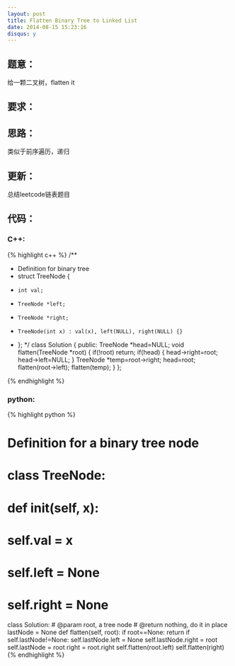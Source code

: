 ```yaml
---
layout: post
title: Flatten Binary Tree to Linked List 
date: 2014-08-15 15:23:16
disqus: y
---
```


## 题意：
给一颗二叉树，flatten it

## 要求：


## 思路：
类似于前序遍历，递归

## 更新：
总结leetcode链表题目

## 代码：

### C++:

{% highlight c++ %}
/**
 * Definition for binary tree
 * struct TreeNode {
 *     int val;
 *     TreeNode *left;
 *     TreeNode *right;
 *     TreeNode(int x) : val(x), left(NULL), right(NULL) {}
 * };
 */
class Solution {
public:
    TreeNode *head=NULL;
    void flatten(TreeNode *root) {
        if(!root)
            return;
        if(head)
        {
            head->right=root;
            head->left=NULL;
        }
        TreeNode *temp=root->right;
        head=root;
        flatten(root->left);
        flatten(temp);
    }
};

 {% endhighlight %}
### python:

{% highlight python %}

# Definition for a  binary tree node
# class TreeNode:
#     def __init__(self, x):
#         self.val = x
#         self.left = None
#         self.right = None

class Solution:
    # @param root, a tree node
    # @return nothing, do it in place
    lastNode = None
    def flatten(self, root):
        if root==None:
            return
        if self.lastNode!=None:
            self.lastNode.left = None
            self.lastNode.right = root
        self.lastNode = root
        right = root.right
        self.flatten(root.left)
        self.flatten(right)
 {% endhighlight %}
